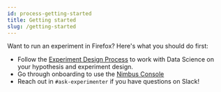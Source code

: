 ```yaml
---
id: process-getting-started
title: Getting started
slug: /getting-started
---
```


Want to run an experiment in Firefox? Here's what you should do first:

- Follow the [Experiment Design Process](https://mana.mozilla.org/wiki/x/XdTNBw) to work with Data Science on your hypothesis and experiment design.
- Go through onboarding to use the [Nimbus Console](https://mana.mozilla.org/wiki/display/FJT/Nimbus+Onboarding#NimbusOnboarding-Branches)
- Reach out in `#ask-experimenter` if you have questions on Slack!
